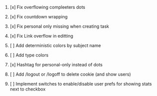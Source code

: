 1. [x] Fix overflowing compleeters dots
2. [x] Fix countdown wrapping
3. [x] Fix personal only missing when creating task
4. [x] Fix Link overflow in editting
5. [ ] Add deterministic colors by subject name
6. [ ] Add type colors
7. [x] Hashtag for personal-only instead of dots
8. [ ] Add /logout or /logoff to delete cookie (and show users)

9. [ ] Implement switches to enable/disable user prefs for showing stats next to checkbox
